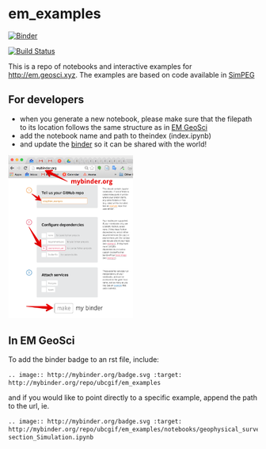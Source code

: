 # em_examples

[![Binder](http://mybinder.org/badge.svg)](http://mybinder.org/repo/ubcgif/em_examples)

[![Build Status](https://travis-ci.org/ubcgif/em_examples.svg?branch=master)](https://travis-ci.org/ubcgif/em_examples)

This is a repo of notebooks and interactive examples for http://em.geosci.xyz. The examples are based on code available in [SimPEG](http://simpeg.xyz)

## For developers
- when you generate a new notebook, please make sure that the filepath to its location follows the same structure as in [EM GeoSci](http://em.geosci.xyz)
- add the notebook name and path to theindex (index.ipynb)
- and update the [binder](http://mybinder.org) so it can be shared with the world!

<img src="./images/binders.png" width="50%">


## In EM GeoSci

To add the binder badge to an rst file, include:

```
.. image:: http://mybinder.org/badge.svg :target: http://mybinder.org/repo/ubcgif/em_examples
```

and if you would like to point directly to a specific example, append the path to the url, ie.

```
.. image:: http://mybinder.org/badge.svg :target: http://mybinder.org/repo/ubcgif/em_examples/notebooks/geophysical_surveys/DCR_Pseudo-section_Simulation.ipynb
```
